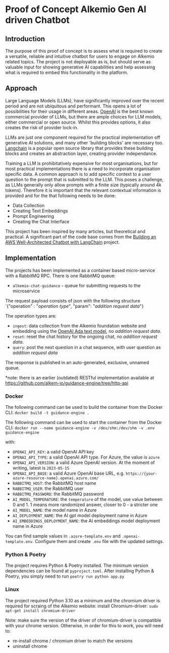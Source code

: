 # Proof of Concept Alkemio Gen AI driven Chatbot

## Introduction
The purpose of this proof of concept is to assess what is required to create a versatile, reliable and intuitive chatbot for users to engage on Alkemio related topics. The project is not deployable as is, but should serve as valuable input for showing generative AI capabilities and help assessing what is required to embed this functionality in the platform.

## Approach
Large Language Models (LLMs), have significantly improved over the recent period and are not ubiquitous and performant. This opens a lot of possibilities for their usage in different areas. [OpenAI](https://openai.com) is the best known commercial provider of LLMs, but there are ample choices for LLM models, either commercial or open source. Whilst this provides options, it also creates the risk of provider lock-in. 


LLMs are just one component required for the practical implementation off generative AI solutions, and many other 'building blocks' are necessary too. [Langchain](https://langchain.com/) is a popular open source library that provides these building blocks and creates an abstraction layer, creating provider independance.


Training a LLM is prohibitatively expensive for most organisations, but for most practical implementations there is a need to incorporate organisation specific data. A common approach is to add specific context to a user question to the prompt that is submitted to the LLM. This poses a challenge, as LLMs generally only allow prompts with a finite size (typically around 4k tokens). Therefore it is important that the relevant contextual information is provided and for the that following needs to be done:

 - Data Collection
 - Creating Text Embeddings
 - Prompt Engineering
 - Creating the Chat Interface

 This project has been inspired by many articles, but theoretical and practical. A significant part of the code base comes from the [Building an AWS Well-Architected Chatbot with LangChain](https://dev.to/aws/building-an-aws-well-architected-chatbot-with-langchain-13cd) project.

## Implementation

The projects has been implemented as a container based micro-service with a RabbitMQ RPC. There is one RabbitMQ queue:
- `alkemio-chat-guidance` - queue for submitting requests to the microservice

The request payload consists of json with the following structure `{"operation" : "*operation type*", "param": "*addition request data*"} 

The operation types are:
- `ingest`: data collection from the Alkemio foundation website and embedding using the [OpenAI Ada text model](https://openai.com/blog/new-and-improved-embedding-model), no *addition request data*.
- `reset`: reset the chat history for the ongoing chat, no *addition request data*.
- `query`: post the next question in a chat sequence, with user question as *addition request data*

The response is published in an auto-generated, exclusive, unnamed queue.

*note: there is an earlier (outdated) RESTful implementation available at https://github.com/alkem-io/guidance-engine/tree/http-api

### Docker 
The following command can be used to build the container from the Docker CLI:
`docker build -t guidance-engine . `

The following command can be used to start the container from the Docker CLI:
`docker run --name guidance-engine -v /dev/shm:/dev/shm -v .env guidance-engine`

with:
- `OPENAI_API_KEY`: a valid OpenAI API key
- `OPENAI_API_TYPE`: a valid OpenAI API type. For Azure, the value is `azure`
- `OPENAI_API_VERSION`: a valid Azure OpenAI version. At the moment of writing, latest is `2023-05-15`
- `OPENAI_API_BASE`: a valid Azure OpenAI base URL, e.g. `https://{your-azure-resource-name}.openai.azure.com/`
- `RABBITMQ_HOST`: the RabbitMQ host name
- `RABBITMQ_USER`: the RabbitMQ user
- `RABBITMQ_PASSWORD`: the RabbitMQ password
- `AI_MODEL_TEMPERATURE`: the `temperature` of the model, use value between 0 and 1. 1 means more randomized answer, closer to 0 - a stricter one
- `AI_MODEL_NAME`: the model name in Azure
- `AI_DEPLOYMENT_NAME`: the AI gpt model deployment name in Azure
- `AI_EMBEDDINGS_DEPLOYMENT_NAME`: the AI embeddings model deployment name in Azure

You can find sample values in `.azure-template.env` and `.openai-template.env`. Configure them and create `.env` file with the updated settings.

### Python & Poetry
The project requires Python & Poetry installed. The minimum version dependencies can be found at `pyproject.toml`.
After installing Python & Poetry, you simply need to run `poetry run python app.py`

### Linux
The project required Python 3.10 as a minimum and the chromium driver is required for scraing of the Alkemio website:
install Chromium-driver: `sudo apt-get install chromium-driver`

Note: make sure the version of the driver of chromium-driver is compatible with your chrome version. Otherwise, in order for this to work, you will need to:
- re-install chrome / chromium driver to match the versions
- uninstall chrome